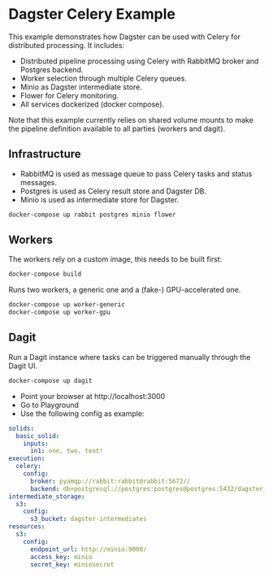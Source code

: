 
# Dagster Celery Example

This example demonstrates how Dagster can be used with Celery for distributed processing. It includes:

- Distributed pipeline processing using Celery with RabbitMQ broker and Postgres backend.
- Worker selection through multiple Celery queues.
- Minio as Dagster intermediate store.
- Flower for Celery monitoring.
- All services dockerized (docker compose).


Note that this example currently relies on shared volume mounts to make the pipeline definition
available to all parties (workers and dagit).


## Infrastructure

- RabbitMQ is used as message queue to pass Celery tasks and status messages. 
- Postgres is used as Celery result store and Dagster DB. 
- Minio is used as intermediate store for Dagster.

```bash
docker-compose up rabbit postgres minio flower
```


## Workers

The workers rely on a custom image, this needs to be built first:

```bash
docker-compose build
```


Runs two workers, a generic one and a (fake-) GPU-accelerated one.


```bash
docker-compose up worker-generic 
docker-compose up worker-gpu 
```



## Dagit

Run a Dagit instance where tasks can be triggered manually through the Dagit UI.

```bash
docker-compose up dagit
```

- Point your browser at http://localhost:3000
- Go to Playground
- Use the following config as example:

```yaml
solids: 
  basic_solid:
    inputs:
      in1: one, two, test!
execution:
  celery:
    config:
      broker: pyamqp://rabbit:rabbit@rabbit:5672//
      backend: db+postgresql://postgres:postgres@postgres:5432/dagster_celery
intermediate_storage:
  s3:
    config:
      s3_bucket: dagster-intermediates
resources:
  s3:
    config:
      endpoint_url: http://minio:9000/
      access_key: minio
      secret_key: miniosecret
```
